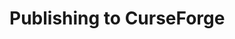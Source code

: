 # Publishing to CurseForge

<!-- TODO: document how to run the export commands, and any gotchas from non-curseforge JARs, packwiz#7, features that won't work (sided mods, optional mods etc.) -->
